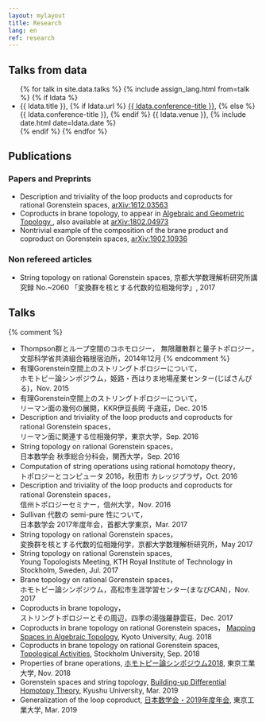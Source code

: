 ```yaml
---
layout: mylayout
title: Research
lang: en
ref: research
---
```


## Talks from data
<ul>
{% for talk in site.data.talks %}
  {% include assign_lang.html from=talk %}
  {% if ldata %}
    <li>
      {{ ldata.title }},
      {% if ldata.url %}
        <a target="_blank" href="{{ ldata.url }}"> {{ ldata.conference-title }}</a>,
      {% else %}
        {{ ldata.conference-title }},
      {% endif %}
      {{ ldata.venue }},
      {% include date.html date=ldata.date %}
    </li>
  {% endif %}
{% endfor %}
</ul>

## Publications
### Papers and Preprints
- Description and triviality of the loop products and coproducts for rational Gorenstein spaces,
  <a target="_blank" href="https://arxiv.org/abs/1612.03563">arXiv:1612.03563</a>
- Coproducts in brane topology,
  to appear in
  <a target="_blank" href="https://msp.org/agt/about/journal/about.html">
    Algebraic and Geometric Topology
  </a>,
  also available at <a href="https://arxiv.org/abs/1802.04973" target="_blank">arXiv:1802.04973</a>
- Nontrivial example of the composition of the brane product and coproduct on Gorenstein spaces,
  <a target="_blank" href="https://arxiv.org/abs/1902.10936">arXiv:1902.10936</a>

### Non refereed articles
- String topology on rational Gorenstein spaces,
          京都大学数理解析研究所講究録 No.~2060 「変換群を核とする代数的位相幾何学」, 2017

## Talks
{% comment %}
- Thompson群とループ空間のコホモロジー，
  無限離散群と量子トポロジー，文部科学省共済組合箱根宿泊所，2014年12月
{% endcomment %}
- 有理Gorenstein空間上のストリングトポロジーについて，<br>
  ホモトピー論シンポジウム，姫路・西はりま地場産業センター(じばさんびる)，Nov. 2015
- 有理Gorenstein空間上のストリングトポロジーについて，<br>
  リーマン面の幾何の展開，KKR伊豆長岡 千歳荘，Dec. 2015
- Description and triviality of the loop products and coproducts for rational Gorenstein spaces，<br>
  リーマン面に関連する位相幾何学，東京大学，Sep. 2016
- String topology on rational Gorenstein spaces，<br>
  日本数学会 秋季総合分科会，関西大学，Sep. 2016
- Computation of string operations using rational homotopy theory，<br>
  トポロジーとコンピュータ 2016，秋田市 カレッジプラザ，Oct. 2016
- Description and triviality of the loop products and coproducts for rational Gorenstein spaces，<br>
  信州トポロジーセミナー，信州大学，Nov. 2016
- Sullivan 代数の semi-pure 性について，<br>
  日本数学会 2017年度年会，首都大学東京，Mar. 2017
- String topology on rational Gorenstein spaces，<br>
  変換群を核とする代数的位相幾何学，京都大学数理解析研究所，May 2017
- String topology on rational Gorenstein spaces,<br>
  Young Topologists Meeting, KTH Royal Institute of Technology in Stockholm, Sweden, Jul. 2017
- Brane topology on rational Gorenstein spaces，<br>
  ホモトピー論シンポジウム，高松市生涯学習センター(まなびCAN)，Nov. 2017
- Coproducts in brane topology，<br>
  ストリングトポロジーとその周辺，四季の湯強羅静雲荘，Dec. 2017
- Coproducts in brane topology on rational Gorenstein spaces，
  <a target="_blank" href="https://www.math.kyoto-u.ac.jp/~kishi/conference/kyoto2018/top">
      Mapping Spaces in Algebraic Topology</a>,
  Kyoto University, Aug. 2018
- Coproducts in brane topology on rational Gorenstein spaces,
  <a target="_blank" href="https://www.math-stockholm.se/en/kalender/shun-wakatsuki-coproducts-in-brane-topology-on-rational-gorenstein-spaces-1.845240?date=2018-09-25&orgdate=2018-09-01&length=1&orglength=30">Topological Activities</a>,
  Stockholm University, Sep. 2018
- Properties of brane operations,
  <a target="_blank" href="https://www.math.kyoto-u.ac.jp/~kishi/conference/tokyo2018.html">
  ホモトピー論シンポジウム2018</a>,
  東京工業大学, Nov. 2018
- Gorenstein spaces and string topology,
  <a target="_blank" href="https://www2.math.kyushu-u.ac.jp/~iwase/BDHT/Home.html">
      Building-up Differential Homotopy Theory</a>,
  Kyushu University, Mar. 2019
- Generalization of the loop coproduct,
  <a target="_blank" href="http://mathsoc.jp/meeting/titech19mar/">
      日本数学会・2019年度年会</a>,
  東京工業大学, Mar. 2019
